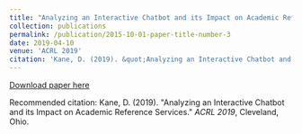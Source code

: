 ```yaml
---
title: "Analyzing an Interactive Chatbot and its Impact on Academic Reference Services"
collection: publications
permalink: /publication/2015-10-01-paper-title-number-3
date: 2019-04-10
venue: 'ACRL 2019'
citation: 'Kane, D. (2019). &quot;Analyzing an Interactive Chatbot and its Impact on Academic Reference Services.&quot; <i>ACRL 2019</i>, Cleveland, Ohio'
---
```


[Download paper here](https://www.ala.org/acrl/sites/ala.org.acrl/files/content/conferences/confsandpreconfs/2019/AnalyzinganInteractiveChatbotanditsImpactonAcademicReferenceServices.pdf)

Recommended citation: Kane, D. (2019). "Analyzing an Interactive Chatbot and its Impact on Academic Reference Services." <i>ACRL 2019</i>, Cleveland, Ohio.
